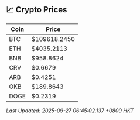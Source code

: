 ## 📈 Crypto Prices

| Coin | Price |
| ---- | ----- |
| BTC | $109618.2450 |
| ETH | $4035.2113 |
| BNB | $958.8624 |
| CRV | $0.6679 |
| ARB | $0.4251 |
| OKB | $189.8643 |
| DOGE | $0.2319 |

_Last Updated: 2025-09-27 06:45:02.137 +0800 HKT_
